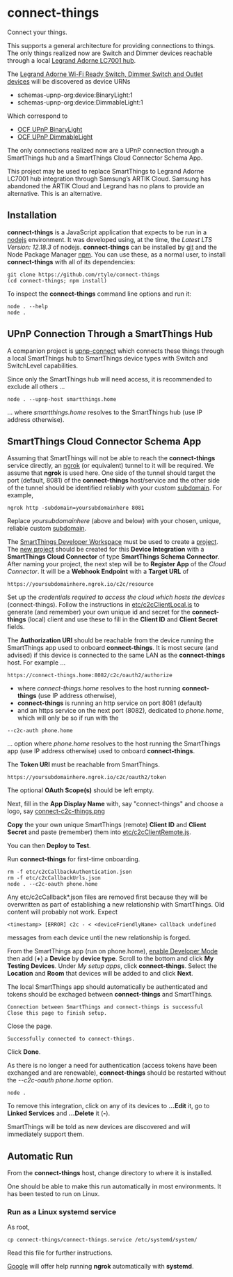 # connect-things
Connect your things.

This supports a general architecture for providing connections to things.
The only things realized now are
Switch and Dimmer devices reachable through a local [Legrand Adorne LC7001 hub](https://www.legrand.us/adorne/products/wireless-whole-house-lighting-controls/lc7001.aspx).

The [Legrand Adorne Wi-Fi Ready Switch, Dimmer Switch and Outlet devices](https://www.legrand.us/adorne/products/wireless-whole-house-lighting-controls.aspx) will be discovered as device URNs
* schemas-upnp-org:device:BinaryLight:1
* schemas-upnp-org:device:DimmableLight:1

Which correspond to
* [OCF UPnP BinaryLight](http://upnp.org/specs/ha/UPnP-ha-BinaryLight-v1-Device.pdf)
* [OCF UPnP DimmableLight](http://upnp.org/specs/ha/UPnP-ha-DimmableLight-v1-Device.pdf)

The only connections realized now are a
UPnP connection through a SmartThings hub and a
SmartThings Cloud Connector Schema App.

This project may be used to replace SmartThings to Legrand Adorne LC7001 hub integration through Samsung’s ARTIK Cloud.
Samsung has abandoned the ARTIK Cloud and Legrand has no plans to provide an alternative.
This is an alternative.

## Installation

**connect-things** is a JavaScript application that expects to be run in a [nodejs](https://nodejs.org/en/download/) environment.
It was developed using, at the time, the *Latest LTS Version: 12.18.3* of nodejs.
**connect-things** can be installed by [git](https://git-scm.com/downloads)
and the Node Package Manager [npm](https://www.npmjs.com/get-npm).
You can use these, as a normal user, to install **connect-things** with all of its dependencies:
```
git clone https://github.com/rtyle/connect-things
(cd connect-things; npm install)
```
To inspect the **connect-things** command line options and run it:
```
node . --help
node .
```

## UPnP Connection Through a SmartThings Hub

A companion project is [upnp-connect](https://github.com/rtyle/upnp-connect) which connects these things through a local SmartThings hub to SmartThings device types with Switch and SwitchLevel capabilities.

Since only the SmartThings hub will need access, it is recommended to exclude all others ...
```
node . --upnp-host smartthings.home
```
... where *smartthings.home* resolves to the SmartThings hub (use IP address otherwise).

## SmartThings Cloud Connector Schema App

Assuming that SmartThings will not be able to reach the **connect-things** service directly,
an [ngrok](https://ngrok.com/) (or equivalent) tunnel to it will be required.
We assume that **ngrok** is used here.
One side of the tunnel should target the port (default, 8081) of the **connect-things** host/service
and the other side of the tunnel should be identified reliably with your custom [subdomain](https://ngrok.com/docs#http-subdomain).
For example,

```
ngrok http -subdomain=yoursubdomainhere 8081
```

Replace *yoursubdomainhere* (above and below) with your chosen, unique, reliable custom [subdomain](https://ngrok.com/docs#http-subdomain).

The
[SmartThings Developer Workspace](https://smartthings.developer.samsung.com/workspace)
must be used to create a
[project](https://smartthings.developer.samsung.com/workspace/projects).
The
[new project](https://smartthings.developer.samsung.com/workspace/projects/new)
should be created for this
**Device Integration**
with a
**SmartThings Cloud Connector**
of type
**SmartThings Schema Connector**.
After naming your project, the next step will be to
**Register App**
of the
*Cloud Connector*.
It will be a
**Webhook Endpoint**
with a
**Target URL**
of
```
https://yoursubdomainhere.ngrok.io/c2c/resource
```

Set up the
*credentials required to access the cloud which hosts the devices*
(connect-things).
Follow the instructions in
[etc/c2cClientLocal.js](https://github.com/rtyle/connect-things/blob/master/etc/c2cClientLocal.js)
to generate (and remember) your own unique id and secret for the **connect-things** (local) client
and use these to fill in the
**Client ID**
and
**Client Secret**
fields.

The
**Authorization URI**
should be reachable from the device running the SmartThings app used to onboard **connect-things**.
It is most secure (and advised) if this device is connected to the same LAN as the **connect-things** host.
For example ...
```
https://connect-things.home:8082/c2c/oauth2/authorize
```
* where *connect-things.home* resolves to the host running **connect-things** (use IP address otherwise),
* **connect-things** is running an http service on port 8081 (default)
* and an https service on the next port (8082), dedicated to *phone.home*, which will only be so if run with the
```
--c2c-auth phone.home
```
... option where *phone.home* resolves to the host running the SmartThings app (use IP address otherwise) used to onboard **connect-things**.

The
**Token URI**
must be reachable from SmartThings.
```
https://yoursubdomainhere.ngrok.io/c2c/oauth2/token
```

The optional
**OAuth Scope(s)**
should be left empty.

Next, fill in the
**App Display Name**
with, say
"connect-things"
and choose a logo, say
[connect-c2c-things.png](https://github.com/rtyle/connect-things/blob/master/connect-c2c-things.png)

**Copy**
the your own unique SmartThings (remote)
**Client ID**
and
**Client Secret**
and paste (remember) them into
[etc/c2cClientRemote.js](https://github.com/rtyle/connect-things/blob/master/etc/c2cClientRemote.js).

You can then **Deploy to Test**.

Run **connect-things** for first-time onboarding.
```
rm -f etc/c2cCallbackAuthentication.json
rm -f etc/c2cCallbackUrls.json
node . --c2c-oauth phone.home
```
Any etc/c2cCallback*.json files are removed first because they will be overwritten
as part of establishing a new relationship with SmartThings.
Old content will probably not work.
Expect
```
<timestamp> [ERROR] c2c - < <deviceFriendlyName> callback undefined
```
messages from each device until the new relationship is forged.

From the SmartThings app (run on phone.home),
[enable Developer Mode](https://smartthings.developer.samsung.com/docs/testing/developer-mode.html)
then add
(**+**)
a
**Device**
by
**device type**.
Scroll to the bottom and click
**My Testing Devices**.
Under
*My setup apps*,
click
**connect-things**.
Select the
**Location**
and
**Room**
that devices will be added to and click
**Next**.

The local SmartThings app should automatically be authenticated and tokens should be exchaged between **connect-things** and SmartThings.
```
Connection between SmartThings and connect-things is successful
Close this page to finish setup.
```
Close the page.
```
Successfully connected to connect-things.
```
Click
**Done**.

As there is no longer a need for authentication (access tokens have been exchanged and are renewable),
**connect-things** should be restarted without the *--c2c-oauth phone.home* option.
```
node .
```

To remove this integration, click on any of its devices to **...Edit** it, go to **Linked Services** and **...Delete** it (**-**).

SmartThings will be told as new devices are discovered and will immediately support them.

## Automatic Run

From the **connect-things** host, change directory to where it is installed.

One should be able to make this run automatically in most environments.
It has been tested to run on Linux.
### Run as a Linux systemd service
As root,
```
cp connect-things/connect-things.service /etc/systemd/system/
```
Read this file for further instructions.

[Google](https://www.google.com/search?q=systemd+ngrok)
will offer help running **ngrok** automatically with **systemd**.
